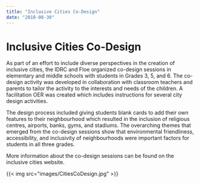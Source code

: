 ```yaml
---
title: "Inclusive Cities Co-Design"
date: "2018-08-30"
---
```


# Inclusive Cities Co-Design


As part of an effort to include diverse perspectives in the creation of inclusive cities, the IDRC and Floe organized co-design sessions in elementary and middle schools with students in Grades 3, 5, and 6. The co-design activity was developed in collaboration with classroom teachers and parents to tailor the activity to the interests and needs of the children. A facilitation OER was created which includes instructions for several city design activities. 

The design process included giving students blank cards to add their own features to their neighbourhood which resulted in the inclusion of religious centres, airports, banks, gyms, and stadiums. The overarching themes that emerged from the co-design sessions show that environmental friendliness, accessibility, and inclusivity of neighbourhoods were important factors for students in all three grades.

More information about the co-design sessions can be found on the inclusive cities website. 



{{< img src="images/CitiesCoDesign.jpg" >}}
